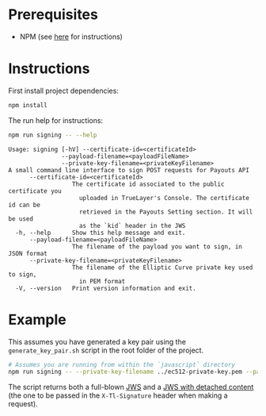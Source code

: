 # Prerequisites

- NPM (see [here](https://www.npmjs.com/get-npm) for instructions)

# Instructions

First install project dependencies:
```bash
npm install
```

The run help for instructions:
```bash
npm run signing -- --help
```

```text
Usage: signing [-hV] --certificate-id=<certificateId>
               --payload-filename=<payloadFileName>
               --private-key-filename=<privateKeyFilename>
A small command line interface to sign POST requests for Payouts API
      --certificate-id=<certificateId>
                  The certificate id associated to the public certificate you
                    uploaded in TrueLayer's Console. The certificate id can be
                    retrieved in the Payouts Setting section. It will be used
                    as the `kid` header in the JWS
  -h, --help      Show this help message and exit.
      --payload-filename=<payloadFileName>
                  The filename of the payload you want to sign, in JSON format
      --private-key-filename=<privateKeyFilename>
                  The filename of the Elliptic Curve private key used to sign,
                    in PEM format
  -V, --version   Print version information and exit.
```

# Example 

This assumes you have generated a key pair using the `generate_key_pair.sh` script in the root folder of the project.

```bash
# Assumes you are running from within the `javascript` directory
npm run signing -- --private-key-filename ../ec512-private-key.pem --payload-filename ../payload.json --certificate-id fa07d2bb-f25e-4805-b69c-211136c84d7b
```

The script returns both a full-blown [JWS](https://tools.ietf.org/html/rfc7515) and a [JWS with detached content](https://tools.ietf.org/html/rfc7515#appendix-F) (the one to be passed in the `X-Tl-Signature` header when making a request).